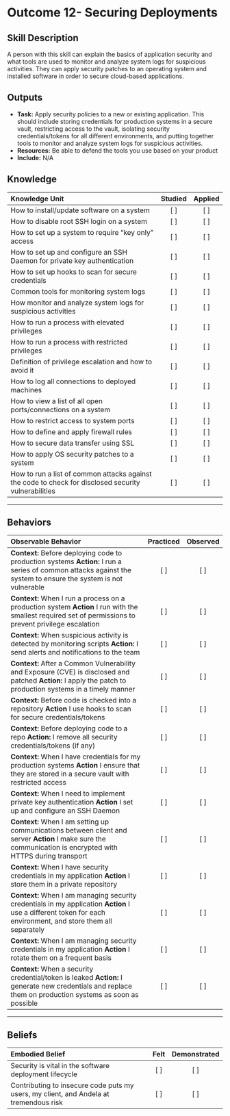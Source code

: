 # Outcome 12- Securing Deployments

Skill Description
-----------------
A person with this skill can explain the basics of application security and what tools are used to monitor and analyze system logs for suspicious activities. They can apply security patches to an operating system and installed software in order to secure cloud-based applications.  


Outputs
-------
- **Task:** Apply security policies to a new or existing application. This should include storing credentials for production systems in a secure vault, restricting access to the vault, isolating security credentials/tokens for all different environments, and putting together tools to monitor and analyze system logs for suspicious activities.
- **Resources:** Be able to defend the tools you use based on your product
- **Include:** N/A


## **Knowledge**

| Knowledge Unit   |      Studied      | Applied |
|:-----------------|:-----------------:|:---------:|
| How to install/update software on a system | [ ] | [ ] |
| How to disable root SSH login on a system | [ ] | [ ] |
| How to set up a system to require “key only” access | [ ] | [ ] |
| How to set up and configure an SSH Daemon for private key authentication | [ ] | [ ] |
| How to set up hooks to scan for secure credentials  | [ ] | [ ] |
| Common tools for monitoring system logs | [ ] | [ ] |
| How monitor and analyze system logs for suspicious activities  | [ ] | [ ] |
| How to run a process with elevated privileges | [ ] | [ ] |
| How to run a process with restricted privileges | [ ] | [ ] |
| Definition of privilege escalation and how to avoid it | [ ] | [ ] |
| How to log all connections to deployed machines | [ ] | [ ] |
| How to view a list of all open ports/connections on a system | [ ] | [ ] |
| How to restrict access to system ports | [ ] | [ ] |
| How to define and apply firewall rules | [ ] | [ ] |
| How to secure data transfer using SSL | [ ] | [ ] |
| How to apply OS security patches to a system  | [ ] | [ ] |
| How to run a list of common attacks against the code to check for disclosed security vulnerabilities | [ ] | [ ] |

----------------


## **Behaviors**

| Observable Behavior   |      Practiced      | Observed |
|:----------------------|:------------------:|:--------:|
| **Context:** Before deploying code to production systems **Action:** I run a series of common attacks against the system to ensure the system is not vulnerable | [ ] | [ ]  |
| **Context:** When I run a process on a production system **Action** I run with the smallest required set of permissions to prevent privilege escalation | [ ] | [ ] |
| **Context:** When suspicious activity is detected by monitoring scripts **Action:** I send alerts and notifications to the team | [ ] | [ ]  |
| **Context:** After a Common Vulnerability and Exposure (CVE) is disclosed and patched **Action:** I apply the patch to production systems in a timely manner | [ ] | [ ]  |
| **Context:** Before code is checked into a repository **Action** I use hooks to scan for secure credentials/tokens  | [ ] | [ ] |
| **Context:** Before deploying code to a repo **Action:** I remove all security credentials/tokens (if any) | [ ] | [ ]  |
| **Context:** When I have credentials for my production systems **Action** I ensure that they are stored in a secure vault with restricted access | [ ] | [ ] |
| **Context:** When I need to implement private key authentication **Action** I set up and configure an SSH Daemon | [ ] | [ ] |
| **Context:** When I am setting up communications between client and server **Action** I make sure the communication is encrypted with HTTPS during transport  | [ ] | [ ] |
| **Context:** When I have security credentials in my application **Action** I store them in a private repository | [ ] | [ ] |
| **Context:** When I am managing security credentials in my application **Action** I use a different token for each environment, and store them all separately | [ ] | [ ] |
| **Context:** When I am managing security credentials in my application **Action** I rotate them on a frequent basis | [ ] | [ ] |
| **Context:** When a security credential/token is leaked **Action:** I generate new credentials and replace them on production systems as soon as possible | [ ] | [ ]  |



--------------


## **Beliefs**

| Embodied Belief   |      Felt      | Demonstrated |
|:------------------|:--------------:|:------------:|
| Security is vital in the software deployment lifecycle | [ ] | [ ] |
| Contributing to insecure code puts my users, my client, and Andela at tremendous risk | [ ] | [ ] |
